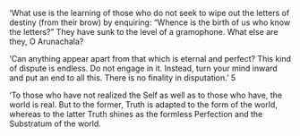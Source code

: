 ‘What use is the learning of those who do not seek to wipe out the letters of destiny (from their brow) by enquiring: “Whence is the birth of us who know the letters?” They have sunk to the level of a gramophone. What else are they, O Arunachala? 


‘Can anything appear apart from that which is eternal and perfect? This kind of dispute is endless. Do not engage in it. Instead, turn your mind inward and put an end to all this. There is no finality in disputation.’ 5 


‘To those who have not realized the Self as well as to those who have, the world is real. But to the former, Truth is adapted to the form of the world, whereas to the latter Truth shines as the formless Perfection and the Substratum of the world. 



